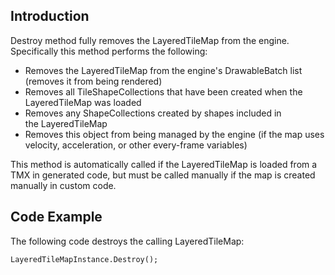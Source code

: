 ## Introduction

Destroy method fully removes the LayeredTileMap from the engine. Specifically this method performs the following:

-   Removes the LayeredTileMap from the engine's DrawableBatch list (removes it from being rendered)
-   Removes all TileShapeCollections that have been created when the LayeredTileMap was loaded
-   Removes any ShapeCollections created by shapes included in the LayeredTileMap
-   Removes this object from being managed by the engine (if the map uses velocity, acceleration, or other every-frame variables)

This method is automatically called if the LayeredTileMap is loaded from a TMX in generated code, but must be called manually if the map is created manually in custom code.

## Code Example

The following code destroys the calling LayeredTileMap:

``` lang:c#
LayeredTileMapInstance.Destroy();
```

     
